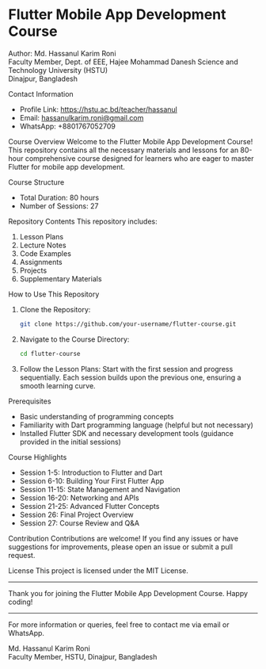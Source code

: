 # Flutter Mobile App Development Course

Author: Md. Hassanul Karim Roni  
Faculty Member, Dept. of EEE, Hajee Mohammad Danesh Science and Technology University (HSTU)  
Dinajpur, Bangladesh


 Contact Information
- Profile Link: https://hstu.ac.bd/teacher/hassanul
- Email: hassanulkarim.roni@gmail.com
- WhatsApp: +8801767052709

Course Overview
Welcome to the Flutter Mobile App Development Course! This repository contains all the necessary materials and lessons for an 80-hour comprehensive course designed for learners who are eager to master Flutter for mobile app development.

Course Structure
- Total Duration: 80 hours
- Number of Sessions: 27

Repository Contents
This repository includes:
1. Lesson Plans
2. Lecture Notes
3. Code Examples
4. Assignments
5. Projects
6. Supplementary Materials

How to Use This Repository
1. Clone the Repository: 
   ```bash
   git clone https://github.com/your-username/flutter-course.git
   ```
2. Navigate to the Course Directory:
   ```bash
   cd flutter-course
   ```
3. Follow the Lesson Plans: Start with the first session and progress sequentially. Each session builds upon the previous one, ensuring a smooth learning curve.

 Prerequisites
- Basic understanding of programming concepts
- Familiarity with Dart programming language (helpful but not necessary)
- Installed Flutter SDK and necessary development tools (guidance provided in the initial sessions)

 Course Highlights
- Session 1-5: Introduction to Flutter and Dart
- Session 6-10: Building Your First Flutter App
- Session 11-15: State Management and Navigation
- Session 16-20: Networking and APIs
- Session 21-25: Advanced Flutter Concepts
- Session 26: Final Project Overview
- Session 27: Course Review and Q&A

Contribution
Contributions are welcome! If you find any issues or have suggestions for improvements, please open an issue or submit a pull request.

License
This project is licensed under the MIT License.

---

Thank you for joining the Flutter Mobile App Development Course. Happy coding!

---

For more information or queries, feel free to contact me via email or WhatsApp.

Md. Hassanul Karim Roni  
Faculty Member, HSTU, Dinajpur, Bangladesh
